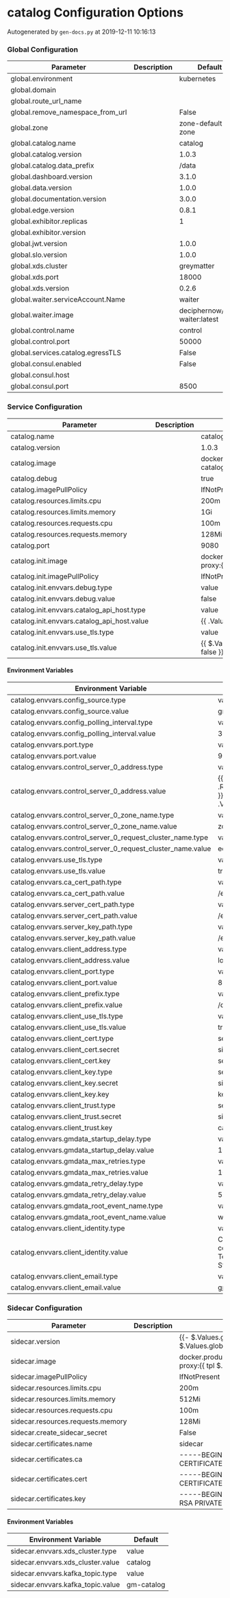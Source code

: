 # catalog Configuration Options

Autogenerated by `gen-docs.py` at 2019-12-11 10:16:13

### Global Configuration

|            Parameter            |Description|           Default           |
|---------------------------------|-----------|-----------------------------|
|global.environment               |           |kubernetes                   |
|global.domain                    |           |                             |
|global.route_url_name            |           |                             |
|global.remove_namespace_from_url |           |False                        |
|global.zone                      |           |zone-default-zone            |
|global.catalog.name              |           |catalog                      |
|global.catalog.version           |           |1.0.3                        |
|global.catalog.data_prefix       |           |/data                        |
|global.dashboard.version         |           |3.1.0                        |
|global.data.version              |           |1.0.0                        |
|global.documentation.version     |           |3.0.0                        |
|global.edge.version              |           |0.8.1                        |
|global.exhibitor.replicas        |           |                            1|
|global.exhibitor.version         |           |                             |
|global.jwt.version               |           |1.0.0                        |
|global.slo.version               |           |1.0.0                        |
|global.xds.cluster               |           |greymatter                   |
|global.xds.port                  |           |                        18000|
|global.xds.version               |           |0.2.6                        |
|global.waiter.serviceAccount.Name|           |waiter                       |
|global.waiter.image              |           |deciphernow/k8s-waiter:latest|
|global.control.name              |           |control                      |
|global.control.port              |           |                        50000|
|global.services.catalog.egressTLS|           |False                        |
|global.consul.enabled            |           |False                        |
|global.consul.host               |           |                             |
|global.consul.port               |           |                         8500|

### Service Configuration

|                 Parameter                 |Description|                                           Default                                            |
|-------------------------------------------|-----------|----------------------------------------------------------------------------------------------|
|catalog.name                               |           |catalog                                                                                       |
|catalog.version                            |           |1.0.3                                                                                         |
|catalog.image                              |           |docker.production.deciphernow.com/deciphernow/gm-catalog:{{ $.Values.global.catalog.version }}|
|catalog.debug                              |           |true                                                                                          |
|catalog.imagePullPolicy                    |           |IfNotPresent                                                                                  |
|catalog.resources.limits.cpu               |           |200m                                                                                          |
|catalog.resources.limits.memory            |           |1Gi                                                                                           |
|catalog.resources.requests.cpu             |           |100m                                                                                          |
|catalog.resources.requests.memory          |           |128Mi                                                                                         |
|catalog.port                               |           |                                                                                          9080|
|catalog.init.image                         |           |docker.production.deciphernow.com/deciphernow/gm-proxy:{{ tpl $.Values.sidecar.version $ }}   |
|catalog.init.imagePullPolicy               |           |IfNotPresent                                                                                  |
|catalog.init.envvars.debug.type            |           |value                                                                                         |
|catalog.init.envvars.debug.value           |           |false                                                                                         |
|catalog.init.envvars.catalog_api_host.type |           |value                                                                                         |
|catalog.init.envvars.catalog_api_host.value|           |{{ .Values.catalog.name }}:{{ .Values.catalog.port }}                                         |
|catalog.init.envvars.use_tls.type          |           |value                                                                                         |
|catalog.init.envvars.use_tls.value         |           |{{ $.Values.global.services.catalog.egressTLS \| default false }}                              |

#### Environment Variables

|                   Environment Variable                    |                                                   Default                                                    |
|-----------------------------------------------------------|--------------------------------------------------------------------------------------------------------------|
|catalog.envvars.config_source.type                         |value                                                                                                         |
|catalog.envvars.config_source.value                        |gmdata                                                                                                        |
|catalog.envvars.config_polling_interval.type               |value                                                                                                         |
|catalog.envvars.config_polling_interval.value              |30s                                                                                                           |
|catalog.envvars.port.type                                  |value                                                                                                         |
|catalog.envvars.port.value                                 |9080                                                                                                          |
|catalog.envvars.control_server_0_address.type              |value                                                                                                         |
|catalog.envvars.control_server_0_address.value             |{{ .Values.global.control.name }}.{{ .Release.Namespace }}.svc.cluster.local:{{ .Values.global.control.port }}|
|catalog.envvars.control_server_0_zone_name.type            |value                                                                                                         |
|catalog.envvars.control_server_0_zone_name.value           |zone-default-zone                                                                                             |
|catalog.envvars.control_server_0_request_cluster_name.type |value                                                                                                         |
|catalog.envvars.control_server_0_request_cluster_name.value|edge                                                                                                          |
|catalog.envvars.use_tls.type                               |value                                                                                                         |
|catalog.envvars.use_tls.value                              |true                                                                                                          |
|catalog.envvars.ca_cert_path.type                          |value                                                                                                         |
|catalog.envvars.ca_cert_path.value                         |/etc/pki/ca.crt                                                                                               |
|catalog.envvars.server_cert_path.type                      |value                                                                                                         |
|catalog.envvars.server_cert_path.value                     |/etc/pki/server.crt                                                                                           |
|catalog.envvars.server_key_path.type                       |value                                                                                                         |
|catalog.envvars.server_key_path.value                      |/etc/pki/server.key                                                                                           |
|catalog.envvars.client_address.type                        |value                                                                                                         |
|catalog.envvars.client_address.value                       |localhost                                                                                                     |
|catalog.envvars.client_port.type                           |value                                                                                                         |
|catalog.envvars.client_port.value                          |8080                                                                                                          |
|catalog.envvars.client_prefix.type                         |value                                                                                                         |
|catalog.envvars.client_prefix.value                        |/data                                                                                                         |
|catalog.envvars.client_use_tls.type                        |value                                                                                                         |
|catalog.envvars.client_use_tls.value                       |true                                                                                                          |
|catalog.envvars.client_cert.type                           |secret                                                                                                        |
|catalog.envvars.client_cert.secret                         |sidecar-certs                                                                                                 |
|catalog.envvars.client_cert.key                            |server_b64                                                                                                    |
|catalog.envvars.client_key.type                            |secret                                                                                                        |
|catalog.envvars.client_key.secret                          |sidecar-certs                                                                                                 |
|catalog.envvars.client_key.key                             |key_b64                                                                                                       |
|catalog.envvars.client_trust.type                          |secret                                                                                                        |
|catalog.envvars.client_trust.secret                        |sidecar-certs                                                                                                 |
|catalog.envvars.client_trust.key                           |ca_b64                                                                                                        |
|catalog.envvars.gmdata_startup_delay.type                  |value                                                                                                         |
|catalog.envvars.gmdata_startup_delay.value                 |10s                                                                                                           |
|catalog.envvars.gmdata_max_retries.type                    |value                                                                                                         |
|catalog.envvars.gmdata_max_retries.value                   |100                                                                                                           |
|catalog.envvars.gmdata_retry_delay.type                    |value                                                                                                         |
|catalog.envvars.gmdata_retry_delay.value                   |5s                                                                                                            |
|catalog.envvars.gmdata_root_event_name.type                |value                                                                                                         |
|catalog.envvars.gmdata_root_event_name.value               |world                                                                                                         |
|catalog.envvars.client_identity.type                       |value                                                                                                         |
|catalog.envvars.client_identity.value                      |CN=gm-control,OU=Engineering,O=Decipher Technology Studios,=Alexandria,=Virginia,C=US                         |
|catalog.envvars.client_email.type                          |value                                                                                                         |
|catalog.envvars.client_email.value                         |gm-control@deciphernow.com                                                                                    |

### Sidecar Configuration

|            Parameter            |Description|                                          Default                                          |
|---------------------------------|-----------|-------------------------------------------------------------------------------------------|
|sidecar.version                  |           |{{- $.Values.global.catalog.sidecar.version \| default $.Values.global.sidecar.version }}   |
|sidecar.image                    |           |docker.production.deciphernow.com/deciphernow/gm-proxy:{{ tpl $.Values.sidecar.version $ }}|
|sidecar.imagePullPolicy          |           |IfNotPresent                                                                               |
|sidecar.resources.limits.cpu     |           |200m                                                                                       |
|sidecar.resources.limits.memory  |           |512Mi                                                                                      |
|sidecar.resources.requests.cpu   |           |100m                                                                                       |
|sidecar.resources.requests.memory|           |128Mi                                                                                      |
|sidecar.create_sidecar_secret    |           |False                                                                                      |
|sidecar.certificates.name        |           |sidecar                                                                                    |
|sidecar.certificates.ca          |           |-----BEGIN CERTIFICATE----- ... -----END CERTIFICATE-----                                  |
|sidecar.certificates.cert        |           |-----BEGIN CERTIFICATE----- ... -----END CERTIFICATE-----                                  |
|sidecar.certificates.key         |           |-----BEGIN RSA PRIVATE KEY----- ... -----END RSA PRIVATE KEY-----                          |

#### Environment Variables

|      Environment Variable       | Default  |
|---------------------------------|----------|
|sidecar.envvars.xds_cluster.type |value     |
|sidecar.envvars.xds_cluster.value|catalog   |
|sidecar.envvars.kafka_topic.type |value     |
|sidecar.envvars.kafka_topic.value|gm-catalog|

